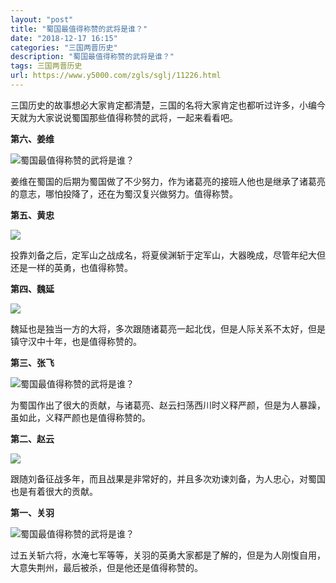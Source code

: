 ```yaml
---
layout: "post"
title: "蜀国最值得称赞的武将是谁？"
date: "2018-12-17 16:15"
categories: "三国两晋历史"
description: "蜀国最值得称赞的武将是谁？"
tags: 三国两晋历史
url: https://www.y5000.com/zgls/sglj/11226.html
---
```






三国历史的故事想必大家肯定都清楚，三国的名将大家肯定也都听过许多，小编今天就为大家说说蜀国那些值得称赞的武将，一起来看看吧。

**第六、姜维**

![蜀国最值得称赞的武将是谁？](/uploads/allimg/170118/6-1F11Q13249D8.JPG)

姜维在蜀国的后期为蜀国做了不少努力，作为诸葛亮的接班人他也是继承了诸葛亮的意志，哪怕投降了，还在为蜀汉复兴做努力。值得称赞。

**第五、黄忠**

![](/uploads/allimg/170118/6-1F11Q13339148.JPG)

投靠刘备之后，定军山之战成名，将夏侯渊斩于定军山，大器晚成，尽管年纪大但还是一样的英勇，也值得称赞。

**第四、魏延**

![](/uploads/allimg/170118/6-1F11Q13442922.JPG)

魏延也是独当一方的大将，多次跟随诸葛亮一起北伐，但是人际关系不太好，但是镇守汉中十年，也是值得称赞的。

**第三、张飞**

![蜀国最值得称赞的武将是谁？](/uploads/allimg/170118/6-1F11Q1400VQ.JPG)

为蜀国作出了很大的贡献，与诸葛亮、赵云扫荡西川时义释严颜，但是为人暴躁，虽如此，义释严颜也是值得称赞的。

**第二、赵云**

![](/uploads/allimg/170118/6-1F11Q1405I24.JPG)

跟随刘备征战多年，而且战果是非常好的，并且多次劝谏刘备，为人忠心，对蜀国也是有着很大的贡献。

**第一、关羽**

![蜀国最值得称赞的武将是谁？](/uploads/allimg/170118/6-1F11Q1415C22.JPG)

过五关斩六将，水淹七军等等，关羽的英勇大家都是了解的，但是为人刚愎自用，大意失荆州，最后被杀，但是他还是值得称赞的。
